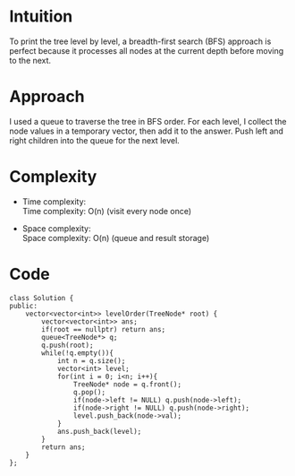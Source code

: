 Intuition
=========

To print the tree level by level, a breadth-first search (BFS) approach is perfect because it processes all nodes at the current depth before moving to the next.

Approach
========

I used a queue to traverse the tree in BFS order. For each level, I collect the node values in a temporary vector, then add it to the answer. Push left and right children into the queue for the next level.

Complexity
==========

-   Time complexity:\
    Time complexity: O(n) (visit every node once)

-   Space complexity:\
    Space complexity: O(n) (queue and result storage)

Code
====

```
class Solution {
public:
    vector<vector<int>> levelOrder(TreeNode* root) {
        vector<vector<int>> ans;
        if(root == nullptr) return ans;
        queue<TreeNode*> q;
        q.push(root);
        while(!q.empty()){
            int n = q.size();
            vector<int> level;
            for(int i = 0; i<n; i++){
                TreeNode* node = q.front();
                q.pop();
                if(node->left != NULL) q.push(node->left);
                if(node->right != NULL) q.push(node->right);
                level.push_back(node->val);
            }
            ans.push_back(level);
        }
        return ans;
    }
};
```